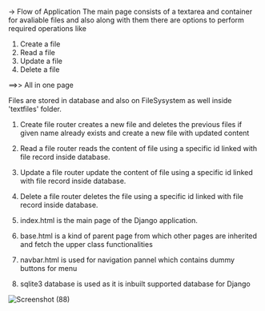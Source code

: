 -> Flow of Application
The main page consists of a textarea and container for avaliable files and also along with them there are 
options to perform required operations like 

1. Create a file
2. Read a file 
3. Update a file
4. Delete a file

==>> All in one page


Files are stored in database and also on FileSysystem as well inside 'textfiles' folder.

1. Create file router creates a new file and deletes the previous files if given name already exists and create a new
file with updated content

2. Read a file router reads the content of file using a specific id linked with file record inside database.

3. Update a file router update the content of file using a specific id linked with file record inside database.

4. Delete a file router deletes the file using a specific id linked with file record inside database.

5. index.html is the main page of the Django application.

6. base.html is a kind of parent page from which other pages are inherited and fetch the upper class functionalities

7. navbar.html is used for navigation pannel which contains dummy buttons for menu

8. sqlite3 database is used as it is inbuilt supported database for Django




![Screenshot (88)](https://user-images.githubusercontent.com/46940879/122793236-ddac4b80-d2b2-11eb-8783-542a6e7320a9.png)
